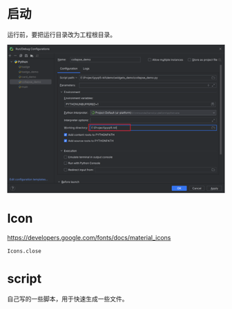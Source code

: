 # 启动

运行前，要把运行目录改为工程根目录。

![img.png](assets/doc/run_dir.png)

# Icon

https://developers.google.com/fonts/docs/material_icons

``` python
Icons.close
```

# script

自己写的一些脚本，用于快速生成一些文件。